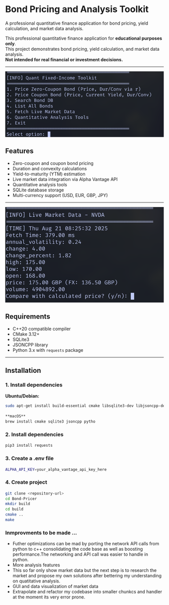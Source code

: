 # Bond Pricing and Analysis Toolkit

A professional quantitative finance application for bond pricing, yield calculation, and market data analysis.

This professional quantitative finance application for **educational purposes only**.  
This project demonstrates bond pricing, yield calculation, and market data analysis.  
**Not intended for real financial or investment decisions.**

---
![Menu Screenshot](include/1.png)
## Features

- Zero-coupon and coupon bond pricing
- Duration and convexity calculations
- Yield-to-maturity (YTM) estimation
- Live market data integration via Alpha Vantage API
- Quantitative analysis tools
- SQLite database storage
- Multi-currency support (USD, EUR, GBP, JPY)

---
![Analysis Output](include/2.png)
## Requirements

- C++20 compatible compiler
- CMake 3.12+
- SQLite3
- JSONCPP library
- Python 3.x with `requests` package

---

## Installation

### 1. Install dependencies

**Ubuntu/Debian:**
```bash
sudo apt-get install build-essential cmake libsqlite3-dev libjsoncpp-dev python3 python3-pip

**macOS**
brew install cmake sqlite3 jsoncpp pytho
```

### 2. Install dependencies
```bash
pip3 install requests
```

### 3. Create a .env file 
```bash
ALPHA_API_KEY=your_alpha_vantage_api_key_here

```

### 4. Create project  
```bash
git clone <repository-url>
cd Bond-Pricer
mkdir build
cd build
cmake ..
make
```

### Inmprovments to be made ...

- Futher optimizations can be mad by porting the network API calls from python to c++ consolidating the code base as well as boosting performance.The networking and API call was easier to handle in python. 
- More analysis features
- This so far only show market data but the next step is to research the market and propose my own solutions after bettering my understanding on quatitative analysis.
- GUI and data visualization of market data
- Extrapolate and refactor my codebase into smaller chunkcs and handler at the moment its very error prone. 



